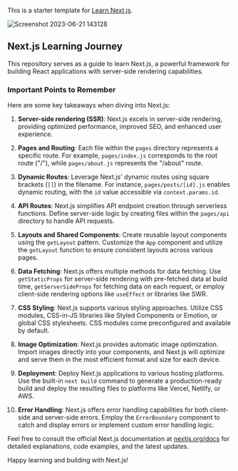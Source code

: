 This is a starter template for [Learn Next.js](https://nextjs.org/learn).

![Screenshot 2023-06-21 143128](https://github.com/nileshkr17/nextjs-test/assets/77370375/07118c92-776b-4353-95fa-f7413ed096db)
## Next.js Learning Journey

This repository serves as a guide to learn Next.js, a powerful framework for building React applications with server-side rendering capabilities.

### Important Points to Remember

Here are some key takeaways when diving into Next.js:

1. **Server-side rendering (SSR)**: 
   Next.js excels in server-side rendering, providing optimized performance, improved SEO, and enhanced user experience.

2. **Pages and Routing**: 
   Each file within the `pages` directory represents a specific route. For example, `pages/index.js` corresponds to the root route ("/"), while `pages/about.js` represents the "/about" route.

3. **Dynamic Routes**: 
   Leverage Next.js' dynamic routes using square brackets (`[]`) in the filename. For instance, `pages/posts/[id].js` enables dynamic routing, with the `id` value accessible via `context.params.id`.

4. **API Routes**: 
   Next.js simplifies API endpoint creation through serverless functions. Define server-side logic by creating files within the `pages/api` directory to handle API requests.

5. **Layouts and Shared Components**: 
   Create reusable layout components using the `getLayout` pattern. Customize the `App` component and utilize the `getLayout` function to ensure consistent layouts across various pages.

6. **Data Fetching**: 
   Next.js offers multiple methods for data fetching. Use `getStaticProps` for server-side rendering with pre-fetched data at build time, `getServerSideProps` for fetching data on each request, or employ client-side rendering options like `useEffect` or libraries like SWR.

7. **CSS Styling**: 
   Next.js supports various styling approaches. Utilize CSS modules, CSS-in-JS libraries like Styled Components or Emotion, or global CSS stylesheets. CSS modules come preconfigured and available by default.

8. **Image Optimization**: 
   Next.js provides automatic image optimization. Import images directly into your components, and Next.js will optimize and serve them in the most efficient format and size for each device.

9. **Deployment**: 
   Deploy Next.js applications to various hosting platforms. Use the built-in `next build` command to generate a production-ready build and deploy the resulting files to platforms like Vercel, Netlify, or AWS.

10. **Error Handling**: 
    Next.js offers error handling capabilities for both client-side and server-side errors. Employ the `ErrorBoundary` component to catch and display errors or implement custom error handling logic.

Feel free to consult the official Next.js documentation at [nextjs.org/docs](https://nextjs.org/docs) for detailed explanations, code examples, and the latest updates.

Happy learning and building with Next.js!

